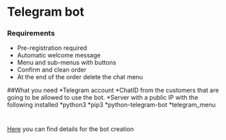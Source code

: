 # Telegram bot


### Requirements
* Pre-registration required
* Automatic welcome message
* Menu and sub-menus with buttons
* Confirm and clean order
* At the end of the order delete the chat menu


##What you need
*Telegram account
*ChatID from the customers that are going to be allowed to use the bot.
*Server with a public IP with the following installed
*python3
*pip3
*python-telegram-bot
*telegram_menu

#
[Here](https://hackernoon.com/creating-a-telegram-bot-for-my-friends-business) you can find details for the bot creation
